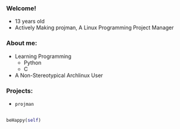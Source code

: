 ### Welcome!

- 13 years old
- Actively Making projman, A Linux Programming Project Manager


### About me:
* Learning Programming 
  - Python 
  - C
* A Non-Stereotypical Archlinux User

### Projects:
 - `projman` 

##
```python 
beHappy(self)
